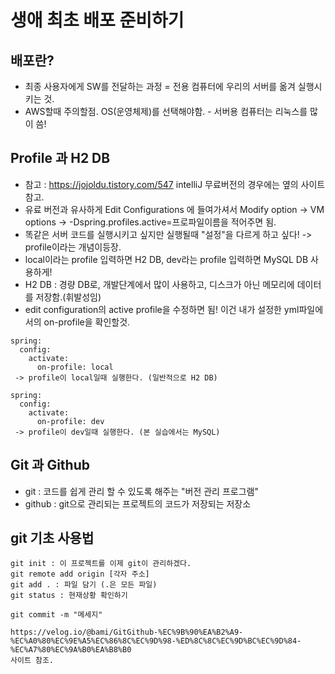 # 생애 최초 배포 준비하기

## 배포란?
- 최종 사용자에게 SW를 전달하는 과정 = 전용 컴퓨터에 우리의 서버를 옮겨 실행시키는 것.
- AWS할때 주의할점. OS(운영체제)를 선택해야함. - 서버용 컴퓨터는 리눅스를 많이 씀!

## Profile 과 H2 DB
- 참고 : https://jojoldu.tistory.com/547 intelliJ 무료버전의 경우에는 옆의 사이트 참고.
- 유료 버전과 유사하게 Edit Configurations 에 들여가셔서 Modify option -> VM options -> -Dspring.profiles.active=프로파일이름을 적어주면 됨.
- 똑같은 서버 코드를 실행시키고 싶지만 실행될때 "설정"을 다르게 하고 싶다! -> profile이라는 개념이등장.
- local이라는 profile 입력하면 H2 DB, dev라는 profile 입력하면 MySQL DB 사용하게!
- H2 DB : 경량 DB로, 개발단계에서 많이 사용하고, 디스크가 아닌 메모리에 데이터를 저장함.(휘발성임)
- edit configuration의 active profile을 수정하면 됨! 이건 내가 설정한 yml파일에서의 on-profile을 확인할것.
```
spring:
  config:
    activate:
      on-profile: local
 -> profile이 local일때 실행한다. (일반적으로 H2 DB)
 
spring:
  config:
    activate:
      on-profile: dev
 -> profile이 dev일때 실행한다. (본 실습에서는 MySQL)
```

## Git 과 Github
- git : 코드를 쉽게 관리 할 수 있도록 해주는 "버전 관리 프로그램"
- github : git으로 관리되는 프로젝트의 코드가 저장되는 저장소

## git 기초 사용법
```
git init : 이 프로젝트를 이제 git이 관리하겠다.
git remote add origin [각자 주소]
git add . : 파일 담기 (.은 모든 파일) 
git status : 현재상황 확인하기

git commit -m "메세지"

https://velog.io/@bami/GitGithub-%EC%9B%90%EA%B2%A9-%EC%A0%80%EC%9E%A5%EC%86%8C%EC%9D%98-%ED%8C%8C%EC%9D%BC%EC%9D%84-%EC%A7%80%EC%9A%B0%EA%B8%B0
사이트 참조.
```